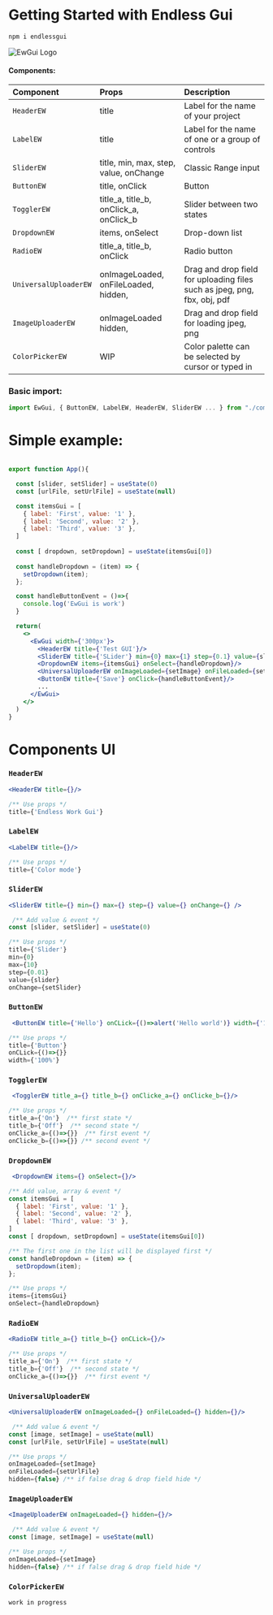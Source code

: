 # Getting Started with Endless Gui
```bash
npm i endlessgui
```


![EwGui Logo](https://ewgui.vercel.app/images/logo.png)


#### Components:

| Component | Props                  | Description | 
| :-------- | :----------------------| :---------  |
| `HeaderEW`  | title  | Label for the name of your project	| 
| `LabelEW`   | title  | Label for the name of one or a group of controls |
| `SliderEW` | title, min, max, step, value, onChange   | Classic Range input   | 
| `ButtonEW`  | title, onClick  | Button |
| `TogglerEW`  | title_a, title_b, onClick_a, onClick_b  | Slider between two states  | 
| `DropdownEW`  |  items, onSelect | Drop-down list |
| `RadioEW`  |  title_a, title_b, onClick | Radio button |
| `UniversalUploaderEW` |  onImageLoaded, onFileLoaded, hidden, | Drag and drop field for uploading files such as jpeg, png, fbx, obj, pdf |
| `ImageUploaderEW` |  onImageLoaded hidden,  | Drag and drop field for loading jpeg, png | 
| `ColorPickerEW`|  WIP | Color palette can be selected by cursor or typed in  |




### Basic import:
```jsx
import EwGui, { ButtonEW, LabelEW, HeaderEW, SliderEW ... } from "./components/ewGui";
```


# Simple example:
```jsx

export function App(){

  const [slider, setSlider] = useState(0)
  const [urlFile, setUrlFile] = useState(null)

  const itemsGui = [
    { label: 'First', value: '1' },
    { label: 'Second', value: '2' },
    { label: 'Third', value: '3' },
  ]
  
  const [ dropdown, setDropdown] = useState(itemsGui[0])
  
  const handleDropdown = (item) => {
    setDropdown(item);
  };

  const handleButtonEvent = ()=>{
    console.log('EwGui is work')
  }

  return(
    <>
      <EwGui width={'300px'}>
        <HeaderEW title={'Test GUI'}/>
        <SliderEW title={'SLider'} min={0} max={1} step={0.1} value={slider} onChange={setSlider} />
        <DropdownEW items={itemsGui} onSelect={handleDropdown}/>
        <UniversalUploaderEW onImageLoaded={setImage} onFileLoaded={setUrlFile} hidden={false}/>
        <ButtonEW title={'Save'} onClick={handleButtonEvent}/>
        ...
      </EwGui>
    </>
  )
}
```

# Components UI

### `HeaderEW` 

  ```jsx
  <HeaderEW title={}/>
  ```
  ```jsx
  /** Use props */
  title={'Endless Work Gui'} 
  ```

### `LabelEW` 

  ```jsx
  <LabelEW title={}/>
  ```
  ```jsx
  /** Use props */
  title={'Color mode'} 
  ```

### `SliderEW` 

  ```jsx
  <SliderEW title={} min={} max={} step={} value={} onChange={} />
  ```
  ```jsx
   /** Add value & event */
  const [slider, setSlider] = useState(0)

  /** Use props */
  title={'Slider'} 
  min={0} 
  max={10} 
  step={0.01} 
  value={slider} 
  onChange={setSlider}
  ```

### `ButtonEW` 
  ```jsx
   <ButtonEW title={'Hello'} onCLick={()=>alert('Hello world')} width={'100%'}/>
  ```

  ```jsx
  /** Use props */
  title={'Button'} 
  onCLick={()=>{}} 
  width={'100%'}
  ```
### `TogglerEW` 

  ```jsx
   <TogglerEW title_a={} title_b={} onClicke_a={} onClicke_b={}/>
  ```

  ```jsx
  /** Use props */
  title_a={'On'}  /** first state */
  title_b={'Off'}  /** second state */
  onClicke_a={()=>{}}  /** first event */
  onClicke_b={()=>{}} /** second event */
  ```

### `DropdownEW` 
  ```jsx
   <DropdownEW items={} onSelect={}/>
  ```

  ```jsx
  /** Add value, array & event */
  const itemsGui = [
    { label: 'First', value: '1' },
    { label: 'Second', value: '2' },
    { label: 'Third', value: '3' },
  ]
  const [ dropdown, setDropdown] = useState(itemsGui[0])
  
  /** The first one in the list will be displayed first */
  const handleDropdown = (item) => {
    setDropdown(item);
  };

  /** Use props */
  items={itemsGui} 
  onSelect={handleDropdown}
  ```


### `RadioEW` 
  ```jsx
  <RadioEW title_a={} title_b={} onCLick={}/>
  ```

  ```jsx
  /** Use props */
  title_a={'On'}  /** first state */
  title_b={'Off'}  /** second state */
  onClicke_a={()=>{}}  /** first event */
  ```

### `UniversalUploaderEW` 

  ```jsx
  <UniversalUploaderEW onImageLoaded={} onFileLoaded={} hidden={}/>
  ```

  ```jsx
   /** Add value & event */
  const [image, setImage] = useState(null)
  const [urlFile, setUrlFile] = useState(null)

  /** Use props */
  onImageLoaded={setImage} 
  onFileLoaded={setUrlFile} 
  hidden={false} /** if false drag & drop field hide */
  ```

### `ImageUploaderEW` 

  ```jsx
  <ImageUploaderEW onImageLoaded={} hidden={}/>
  ```

  ```jsx
   /** Add value & event */
  const [image, setImage] = useState(null)

  /** Use props */
  onImageLoaded={setImage} 
  hidden={false} /** if false drag & drop field hide */
  ```


### `ColorPickerEW`

 `work in progress`





